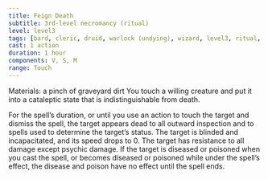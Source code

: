 ```yaml
---
title: Feign Death
subtitle: 3rd-level necromancy (ritual)
level: level3
tags: [bard, cleric, druid, warlock (undying), wizard, level3, ritual, necromancy]
cast: 1 action
duration: 1 hour
components: V, S, M
range: Touch
---
```

Materials: a pinch of graveyard dirt
You touch a willing creature and put it into a cataleptic state that is indistinguishable from death.

For the spell’s duration, or until you use an action to touch the target and dismiss the spell, the target appears dead to all outward inspection and to spells used to determine the target’s status. The target is blinded and incapacitated, and its speed drops to 0. The target has resistance to all damage except psychic damage. If the target is diseased or poisoned when you cast the spell, or becomes diseased or poisoned while under the spell’s effect, the disease and poison have no effect until the spell ends.